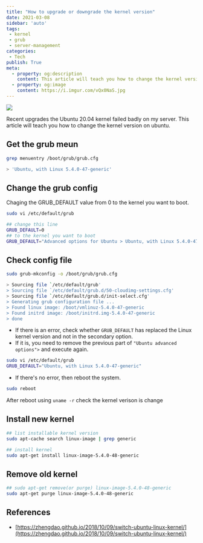 ```yaml
---
title: "How to upgrade or downgrade the kernel version"
date: 2021-03-08
sidebar: 'auto'
tags:
 - kernel
 - grub
 - server-management
categories:
 - Tech
publish: True
meta:
  - property: og:description
    content: This article will teach you how to change the kernel version on ubuntu.
  - property: og:image
    content: https://i.imgur.com/vQx0NaS.jpg
---
```


![](https://i.imgur.com/vQx0NaS.jpg)

Recent upgrades the Ubuntu 20.04 kernel failed badly on my server.
This article will teach you how to change the kernel version on ubuntu.

## Get the grub meun
``` bash
grep menuentry /boot/grub/grub.cfg

> 'Ubuntu, with Linux 5.4.0-47-generic'
```
 
## Change the grub config
Chaging the GRUB_DEFAULT value from 0 to the kernel you want to boot.

``` bash
sudo vi /etc/default/grub

## change this line
GRUB_DEFAULT=0
## to the kernel you want to boot
GRUB_DEFAULT="Advanced options for Ubuntu > Ubuntu, with Linux 5.4.0-47-generic"
```

## Check config file
``` bash
sudo grub-mkconfig -o /boot/grub/grub.cfg

> Sourcing file `/etc/default/grub'
> Sourcing file `/etc/default/grub.d/50-cloudimg-settings.cfg'
> Sourcing file `/etc/default/grub.d/init-select.cfg'
> Generating grub configuration file ...
> Found linux image: /boot/vmlinuz-5.4.0-47-generic
> Found initrd image: /boot/initrd.img-5.4.0-47-generic
> done
```
- If there is an error, check whether `GRUB_DEFAULT` has replaced the Linux kernel version and not in the secondary option. 
- If it is, you need to remove the previous part of `"Ubuntu advanced options">` and execute again.

``` bash
sudo vi /etc/default/grub
GRUB_DEFAULT="Ubuntu, with Linux 5.4.0-47-generic"
```
- If there's no error, then reboot the system.
``` bash
sudo reboot
```
After reboot using `uname -r` check the kernel verison is change

## Install new kernel
``` bash
## list installable kernel version
sudo apt-cache search linux-image | grep generic

## install kernel
sudo apt-get install linux-image-5.4.0-48-generic
```

## Remove old kernel
``` bash
## sudo apt-get remove(or purge) linux-image-5.4.0-48-generic
sudo apt-get purge linux-image-5.4.0-48-generic
```

## References
- [https://zhengdao.github.io/2018/10/09/switch-ubuntu-linux-kernel/](https://zhengdao.github.io/2018/10/09/switch-ubuntu-linux-kernel/)
